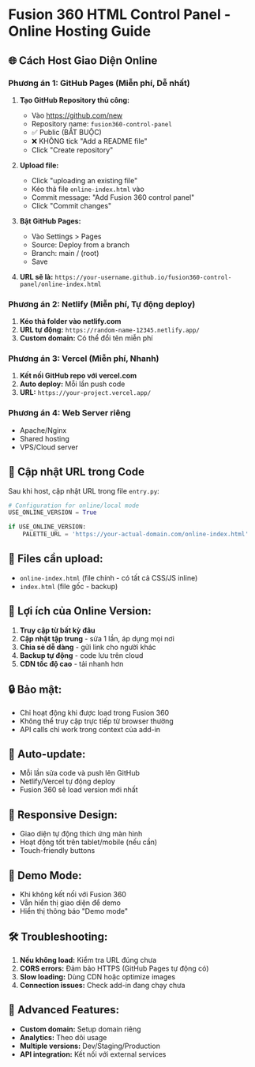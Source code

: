 # Fusion 360 HTML Control Panel - Online Hosting Guide

## 🌐 Cách Host Giao Diện Online

### Phương án 1: GitHub Pages (Miễn phí, Dễ nhất)

1. **Tạo GitHub Repository thủ công:**
   - Vào https://github.com/new
   - Repository name: `fusion360-control-panel`
   - ✅ Public (BẮT BUỘC)
   - ❌ KHÔNG tick "Add a README file"
   - Click "Create repository"

2. **Upload file:**
   - Click "uploading an existing file"
   - Kéo thả file `online-index.html` vào
   - Commit message: "Add Fusion 360 control panel"
   - Click "Commit changes"

3. **Bật GitHub Pages:**
   - Vào Settings > Pages
   - Source: Deploy from a branch
   - Branch: main / (root)
   - Save

4. **URL sẽ là:** `https://your-username.github.io/fusion360-control-panel/online-index.html`

### Phương án 2: Netlify (Miễn phí, Tự động deploy)

1. **Kéo thả folder vào netlify.com**
2. **URL tự động:** `https://random-name-12345.netlify.app/`
3. **Custom domain:** Có thể đổi tên miễn phí

### Phương án 3: Vercel (Miễn phí, Nhanh)

1. **Kết nối GitHub repo với vercel.com**
2. **Auto deploy:** Mỗi lần push code
3. **URL:** `https://your-project.vercel.app/`

### Phương án 4: Web Server riêng

- Apache/Nginx
- Shared hosting
- VPS/Cloud server

## 🔧 Cập nhật URL trong Code

Sau khi host, cập nhật URL trong file `entry.py`:

```python
# Configuration for online/local mode
USE_ONLINE_VERSION = True

if USE_ONLINE_VERSION:
    PALETTE_URL = 'https://your-actual-domain.com/online-index.html'
```

## 📁 Files cần upload:

- `online-index.html` (file chính - có tất cả CSS/JS inline)
- `index.html` (file gốc - backup)

## 🚀 Lợi ích của Online Version:

1. **Truy cập từ bất kỳ đâu**
2. **Cập nhật tập trung** - sửa 1 lần, áp dụng mọi nơi
3. **Chia sẻ dễ dàng** - gửi link cho người khác
4. **Backup tự động** - code lưu trên cloud
5. **CDN tốc độ cao** - tải nhanh hơn

## 🔒 Bảo mật:

- Chỉ hoạt động khi được load trong Fusion 360
- Không thể truy cập trực tiếp từ browser thường
- API calls chỉ work trong context của add-in

## 🔄 Auto-update:

- Mỗi lần sửa code và push lên GitHub
- Netlify/Vercel tự động deploy
- Fusion 360 sẽ load version mới nhất

## 📱 Responsive Design:

- Giao diện tự động thích ứng màn hình
- Hoạt động tốt trên tablet/mobile (nếu cần)
- Touch-friendly buttons

## 🎯 Demo Mode:

- Khi không kết nối với Fusion 360
- Vẫn hiển thị giao diện để demo
- Hiển thị thông báo "Demo mode"

## 🛠 Troubleshooting:

1. **Nếu không load:** Kiểm tra URL đúng chưa
2. **CORS errors:** Đảm bảo HTTPS (GitHub Pages tự động có)
3. **Slow loading:** Dùng CDN hoặc optimize images
4. **Connection issues:** Check add-in đang chạy chưa

## 🔧 Advanced Features:

- **Custom domain:** Setup domain riêng
- **Analytics:** Theo dõi usage
- **Multiple versions:** Dev/Staging/Production
- **API integration:** Kết nối với external services
